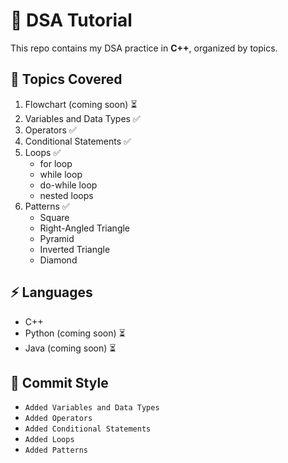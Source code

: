 # 🚀 DSA Tutorial

This repo contains my DSA practice in **C++**, organized by topics.

## 📂 Topics Covered
1. Flowchart (coming soon) ⏳
2. Variables and Data Types ✅  
3. Operators ✅
4. Conditional Statements ✅ 
5. Loops ✅  
   - for loop  
   - while loop  
   - do-while loop  
   - nested loops
6. Patterns ✅  
   - Square  
   - Right-Angled Triangle  
   - Pyramid  
   - Inverted Triangle  
   - Diamond

## ⚡ Languages
- C++   
- Python (coming soon) ⏳
- Java (coming soon) ⏳
## 📝 Commit Style
- `Added Variables and Data Types`
- `Added Operators`
- `Added Conditional Statements`
- `Added Loops`
- `Added Patterns`
